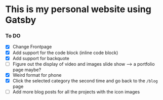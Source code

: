 # This is my personal website using Gatsby

### To DO

- [x] Change Frontpage
- [x] Add support for the code block (inline code block)
- [x] Add support for backquote
- [ ] Figure out the display of video and images slide show --> a portfolio page maybe?
- [x] Weird format for phone
- [x] Click the selected category the second time and go back to the `/blog` page
- [ ] Add more blog posts for all the projects with the icon images
